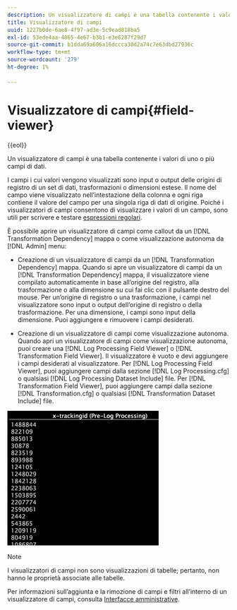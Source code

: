 ```yaml
---
description: Un visualizzatore di campi è una tabella contenente i valori di uno o più campi di dati.
title: Visualizzatore di campi
uuid: 1227b0de-6ae8-4f97-ad3e-5c9ead818ba5
exl-id: 53ede4aa-4865-4e67-b3b1-e3e6287f29d7
source-git-commit: b1dda69a606a16dccca30d2a74c7e63dbd27936c
workflow-type: tm+mt
source-wordcount: '279'
ht-degree: 1%

---
```


# Visualizzatore di campi{#field-viewer}

{{eol}}

Un visualizzatore di campi è una tabella contenente i valori di uno o più campi di dati.

I campi i cui valori vengono visualizzati sono input o output delle origini di registro di un set di dati, trasformazioni o dimensioni estese. Il nome del campo viene visualizzato nell’intestazione della colonna e ogni riga contiene il valore del campo per una singola riga di dati di origine. Poiché i visualizzatori di campi consentono di visualizzare i valori di un campo, sono utili per scrivere e testare [espressioni regolari](../../../../../home/c-dataset-const-proc/c-reg-exp.md#concept-070077baa419475094ef0469e92c5b9c).

È possibile aprire un visualizzatore di campi come callout da un [!DNL Transformation Dependency] mappa o come visualizzazione autonoma da [!DNL Admin] menu:

* Creazione di un visualizzatore di campi da un [!DNL Transformation Dependency] mappa. Quando si apre un visualizzatore di campi da un [!DNL Transformation Dependency] mappa, il visualizzatore viene compilato automaticamente in base all’origine del registro, alla trasformazione o alla dimensione su cui fai clic con il pulsante destro del mouse. Per un’origine di registro o una trasformazione, i campi nel visualizzatore sono input o output dell’origine di registro o della trasformazione. Per una dimensione, i campi sono input della dimensione. Puoi aggiungere e rimuovere i campi desiderati.

* Creazione di un visualizzatore di campi come visualizzazione autonoma. Quando apri un visualizzatore di campi come visualizzazione autonoma, puoi creare una [!DNL Log Processing Field Viewer] o [!DNL Transformation Field Viewer]. Il visualizzatore è vuoto e devi aggiungere i campi desiderati al visualizzatore. Per [!DNL Log Processing Field Viewer], puoi aggiungere campi dalla sezione [!DNL Log Processing.cfg] o qualsiasi [!DNL Log Processing Dataset Include] file. Per [!DNL Transformation Field Viewer], puoi aggiungere campi dalla sezione [!DNL Transformation.cfg] o qualsiasi [!DNL Transformation Dataset Include] file.

![](assets/vis_FieldViewer_OneField.png)

>[!NOTE]
>
>I visualizzatori di campi non sono visualizzazioni di tabelle; pertanto, non hanno le proprietà associate alle tabelle.

Per informazioni sull’aggiunta e la rimozione di campi e filtri all’interno di un visualizzatore di campi, consulta [Interfacce amministrative](../../../../../home/c-get-started/c-admin-intrf/c-admin-intrf.md#concept-855c1a91e1a948969fab592adca15f74).

